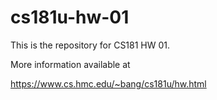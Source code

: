 # cs181u-hw-01

This is the repository for CS181 HW 01.

More information available at

https://www.cs.hmc.edu/~bang/cs181u/hw.html
